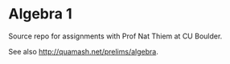 # Algebra 1

Source repo for assignments with Prof Nat Thiem at CU Boulder.

See also <http://quamash.net/prelims/algebra>.
